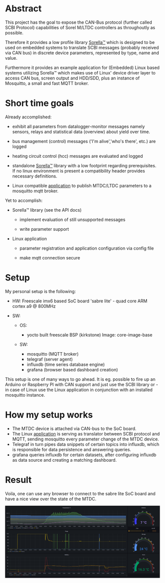 # Abstract

This project has the goal to expose the CAN-Bus protocol (further called SCBI Protocol) capabilities of Sorel M/LTDC controllers as throughoutly as possible.

Therefore it provides a low profile library [Sorella™](./lib_help.md) which is designed to be used on embedded systems to translate SCBI messages (probably received via CAN bus) in discrete device parameters, represented by type, name and value.

Furthermore it provides an example application for (Embedded) Linux based systems utilizing Sorella™ which makes use of Linux' device driver layer to access CAN bus, screen output and HDD/SDD, plus an instance of Mosquitto, a small and fast MQTT broker.

# Short time goals

Already accomplished:

* exhibit all parameters from datalogger-monitor messages namely sensors, relays and statistical data (overview) about yield over time. 

* bus management (control) messages ('I'm alive','who's there', etc.) are logged

* heating circuit control (hcc) messages are evaluated and logged

* standalone [Sorella™](./lib_help.md) library with a low footprint regarding prerequisites. If no linux environment is present a compatibility header provides necessary definitions.

* Linux compatible [application](./tool_help.md) to publish MTDC/LTDC parameters to a mosquitto mqtt broker.

Yet to accomplish:

* Sorella™ library (see the API docs)
  
  * implement evaluation of still unsupported messages
  
  * write parameter support

* Linux application
  
  * parameter registration and application configuration via config file
  
  * make mqtt connection secure

# Setup

My personal setup is the following:

* HW: Freescale imx6 based SoC board 'sabre lite' - quad core ARM cortex a9 @ 800MHz

* SW:
  
  * OS:
    
    * yocto built freescale BSP (kirkstone) Image: core-image-base
  
  * SW: 
    
    * mosquitto (MQTT broker)
    * telegraf (server agent)
    * influxdb (time series database engine)
    * grafana (browser based dashboard creation)

This setup is one of many ways to go ahead. It is eg. possible to fire up an Arduino or Raspberry PI with CAN support and just use the SCBI library or - in case of Linux use the Linux application in conjunction with an installed mosquitto instance.

# How my setup works

* The MTDC device is attached via CAN-bus to the SoC board. 
* The Linux [application](./tool_help.md) is serving as translator between SCBI protocol and MQTT, sending mosquitto every parameter change of the MTDC device.
* Telegraf in turn pipes data snippets of certain topics into influxdb, which is responsible for data persistence and answering queries.
* grafana queries influxdb for certain datasets, after configuring influxdb as data source and creating a matching dashboard.

# Result

Voila, one can use any browser to connect to the sabre lite SoC board and have a nice view over the state of the MTDC. 

![Grafana Dashboard](https://github.com/aprospero/can-mtdc-logger/blob/master/doc/grafana_dashboard.png)
